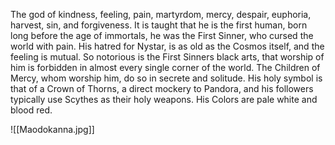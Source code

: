 The god of kindness, feeling, pain, martyrdom, mercy, despair, euphoria, harvest, sin, and forgiveness. It is taught that he is the first human, born long before the age of immortals, he was the First Sinner, who cursed the world with pain. His hatred for Nystar, is as old as the Cosmos itself, and the feeling is mutual. So notorious is the First Sinners black arts, that worship of him is forbidden in almost every single corner of the world. The Children of Mercy, whom worship him, do so in secrete and solitude. His holy symbol is that of a Crown of Thorns, a direct mockery to Pandora, and his followers typically use Scythes as their holy weapons. His Colors are pale white and blood red.


![[Maodokanna.jpg]]